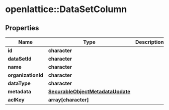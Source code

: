 # openlattice::DataSetColumn

## Properties
Name | Type | Description | Notes
------------ | ------------- | ------------- | -------------
**id** | **character** |  | [optional] 
**dataSetId** | **character** |  | [optional] 
**name** | **character** |  | [optional] 
**organizationId** | **character** |  | [optional] 
**dataType** | **character** |  | [optional] 
**metadata** | [**SecurableObjectMetadataUpdate**](SecurableObjectMetadataUpdate.md) |  | [optional] 
**aclKey** | **array[character]** |  | [optional] 



